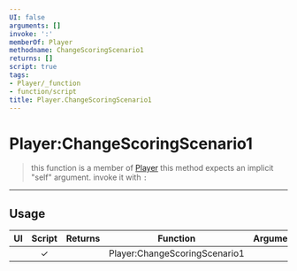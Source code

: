 ```yaml
---
UI: false
arguments: []
invoke: ':'
memberOf: Player
methodname: ChangeScoringScenario1
returns: []
script: true
tags:
- Player/_function
- function/script
title: Player.ChangeScoringScenario1
---
```

# Player:ChangeScoringScenario1
> this function is a member of [Player](civ-6/lua/Player.md)
> this method expects an implicit "self" argument. invoke it with `:`
-----
## Usage
|  UI | Script | Returns | Function | Arguments |
|:---:|:------:|-------:|:--------:|:---------|
| |✓||Player:ChangeScoringScenario1||
